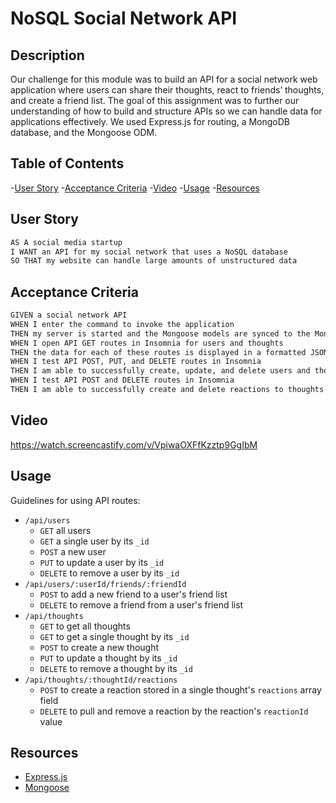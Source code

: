 # NoSQL Social Network API

## Description

Our challenge for this module was to build an API for a social network web application where users can share their thoughts, react to friends’ thoughts, and create a friend list. The goal of this assignment was to further our understanding of how to build and structure APIs so we can handle data for applications effectively. We used Express.js for routing, a MongoDB database, and the Mongoose ODM.

## Table of Contents
-[User Story](#user-story)
-[Acceptance Criteria](#acceptance-criteria)
-[Video](#video)
-[Usage](#usage)
-[Resources](#resources)

## User Story

```md
AS A social media startup
I WANT an API for my social network that uses a NoSQL database
SO THAT my website can handle large amounts of unstructured data
```

## Acceptance Criteria

```md
GIVEN a social network API
WHEN I enter the command to invoke the application
THEN my server is started and the Mongoose models are synced to the MongoDB database
WHEN I open API GET routes in Insomnia for users and thoughts
THEN the data for each of these routes is displayed in a formatted JSON
WHEN I test API POST, PUT, and DELETE routes in Insomnia
THEN I am able to successfully create, update, and delete users and thoughts in my database
WHEN I test API POST and DELETE routes in Insomnia
THEN I am able to successfully create and delete reactions to thoughts and add and remove friends to a user’s friend list
```

## Video
https://watch.screencastify.com/v/VpiwaOXFfKzztp9GgIbM

## Usage
Guidelines for using API routes:

- `/api/users`
  - `GET` all users
  - `GET` a single user by its `_id`
  - `POST` a new user
  - `PUT` to update a user by its `_id`
  - `DELETE` to remove a user by its `_id`
- `/api/users/:userId/friends/:friendId`
  - `POST` to add a new friend to a user's friend list
  - `DELETE` to remove a friend from a user's friend list
- `/api/thoughts`
  - `GET` to get all thoughts
  - `GET` to get a single thought by its `_id`
  - `POST` to create a new thought
  - `PUT` to update a thought by its `_id`
  - `DELETE` to remove a thought by its `_id`
- `/api/thoughts/:thoughtId/reactions`
  - `POST` to create a reaction stored in a single thought's `reactions` array field
  - `DELETE` to pull and remove a reaction by the reaction's `reactionId` value

## Resources

- [Express.js](https://www.npmjs.com/package/express)
- [Mongoose](https://www.npmjs.com/package/mongoose)
